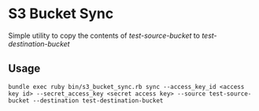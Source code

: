 # S3 Bucket Sync
Simple utility to copy the contents of *test-source-bucket* to *test-destination-bucket*

## Usage

    bundle exec ruby bin/s3_bucket_sync.rb sync --access_key_id <access key id> --secret_access_key <secret access key> --source test-source-bucket --destination test-destination-bucket
